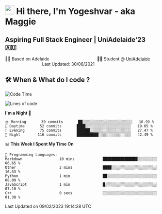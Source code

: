 <h1><img src="https://emojis.slackmojis.com/emojis/images/1531849430/4246/blob-sunglasses.gif?1531849430" width="30"/> Hi there, I'm Yogeshvar - aka Maggie</h1>

## Aspiring Full Stack Engineer | UniAdelaide'23 🇦🇺  
🏂🏻  Based on Adelaide &nbsp;&nbsp;&nbsp;&nbsp;&nbsp;&nbsp;&nbsp;&nbsp;&nbsp;&nbsp;&nbsp;&nbsp;&nbsp;&nbsp;&nbsp;&nbsp;&nbsp;&nbsp;&nbsp;&nbsp;&nbsp;&nbsp;&nbsp;&nbsp;&nbsp;&nbsp;&nbsp;&nbsp;&nbsp;&nbsp;&nbsp;&nbsp;&nbsp;&nbsp;&nbsp;&nbsp;&nbsp;&nbsp;&nbsp;👨‍💻 Student @ [UniAdelaide](https://www.adelaide.edu.au)   &nbsp;&nbsp;&nbsp;&nbsp;&nbsp;&nbsp;&nbsp;&nbsp;&nbsp;&nbsp;&nbsp;&nbsp;&nbsp;&nbsp;&nbsp;&nbsp;&nbsp;&nbsp;&nbsp;&nbsp;&nbsp;&nbsp;&nbsp;&nbsp;&nbsp;&nbsp;&nbsp;&nbsp;&nbsp;&nbsp;&nbsp;Last Updated: 30/06/2021

## 🛠 When & What do I code ?  

<!--START_SECTION:waka-->
![Code Time](http://img.shields.io/badge/Code%20Time-1%2C924%20hrs%201%20min-blue)

![Lines of code](https://img.shields.io/badge/From%20Hello%20World%20I%27ve%20Written-2%20Million%20lines%20of%20code-blue)

**I'm a Night 🦉** 

```text
🌞 Morning       30 commits       ██░░░░░░░░░░░░░░░░░░░░░░░   10.99 % 
🌆 Daytime       52 commits       ████░░░░░░░░░░░░░░░░░░░░░   19.05 % 
🌃 Evening       75 commits       ██████░░░░░░░░░░░░░░░░░░░   27.47 % 
🌙 Night        116 commits       ██████████░░░░░░░░░░░░░░░   42.49 % 

```


📊 **This Week I Spent My Time On** 

```text
💬 Programming Languages: 
Markdown                 10 mins             ████████████████░░░░░░░░░   66.65 % 
Other                    2 mins              ████░░░░░░░░░░░░░░░░░░░░░   16.33 % 
Python                   1 min               ██░░░░░░░░░░░░░░░░░░░░░░░   08.09 % 
JavaScript               1 min               █░░░░░░░░░░░░░░░░░░░░░░░░   07.10 % 
C++                      0 secs              ░░░░░░░░░░░░░░░░░░░░░░░░░   01.38 % 

```


 Last Updated on 09/02/2023 19:14:28 UTC
<!--END_SECTION:waka-->
